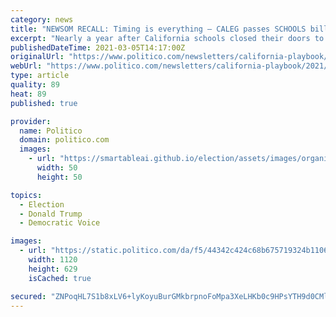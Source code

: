 ```yaml
---
category: news
title: "NEWSOM RECALL: Timing is everything — CALEG passes SCHOOLS bill — HIGH SCHOOL SPORTS can resume — YOUTUBE eyes TRUMP return"
excerpt: "Nearly a year after California schools closed their doors to in-person instruction, lawmakers moved on Thursday to get kids back to class by March. However lawmakers chose to vote on the school reopening bill,"
publishedDateTime: 2021-03-05T14:17:00Z
originalUrl: "https://www.politico.com/newsletters/california-playbook/2021/03/05/newsom-recall-timing-is-everything-caleg-passes-schools-bill-high-school-sports-can-resume-youtube-eyes-trump-return-492002"
webUrl: "https://www.politico.com/newsletters/california-playbook/2021/03/05/newsom-recall-timing-is-everything-caleg-passes-schools-bill-high-school-sports-can-resume-youtube-eyes-trump-return-492002"
type: article
quality: 89
heat: 89
published: true

provider:
  name: Politico
  domain: politico.com
  images:
    - url: "https://smartableai.github.io/election/assets/images/organizations/politico.com-50x50.jpg"
      width: 50
      height: 50

topics:
  - Election
  - Donald Trump
  - Democratic Voice

images:
  - url: "https://static.politico.com/da/f5/44342c424c68b675719324b1106b/politico.jpg"
    width: 1120
    height: 629
    isCached: true

secured: "ZNPoqHL7S1b8xLV6+lyKoyuBurGMkbrpnoFoMpa3XeLHKb0c9HPsYTH9d0CMlBOK1vvO4BoF/SAeVH93lonoLlZ3O1xhsc6CzSkqGAoqCv8Z+lAPCTZeirIk1J6IFMfEh4SGkYTtEVF4Us04tGZU9fvw/9L4teXjLkDX1IaEX7x2puxAFoeER1vuvIzMqeOkv9lMt8HNo3hmbdkZbVMZchaOXoHrCRyps//y8QJ40g3SjunGKUeBeGXPBbiiKo8CQSv/ajJyAeY5rmCgMCYPE6LnAhXoaoE+/stZLSUOAet++sN52V61QTjCdy+LFWY53ekeWIdlvsxXYJsntQd7CEum408Pgx4AifVH4xkg0Dg=;LgxTIADfTPIVPOHlQVL8Ow=="
---
```


